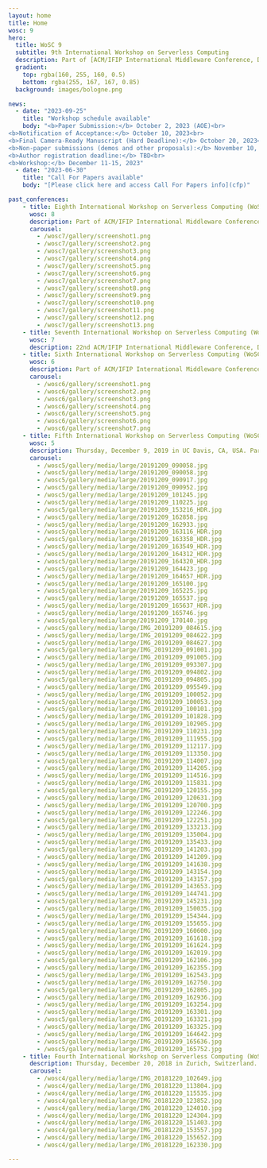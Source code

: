 ```yaml
---
layout: home
title: Home
wosc: 9
hero:
  title: WoSC 9
  subtitle: 9th International Workshop on Serverless Computing
  description: Part of [ACM/IFIP International Middleware Conference, December 11-15, 2023 in DAMSLab, Department of Arts, University of Bologna, Italy](https://middleware-conf.github.io/2023/)
  gradient:
    top: rgba(160, 255, 160, 0.5)
    bottom: rgba(255, 167, 167, 0.85)
  background: images/bologne.png

news:
  - date: "2023-09-25"
    title: "Workshop schedule available"
    body: "<b>Paper Submission:</b> October 2, 2023 (AOE)<br>
<b>Notification of Acceptance:</b> October 10, 2023<br>
<b>Final Camera-Ready Manuscript (Hard Deadline):</b> October 20, 2023<br>
<b>Non-paper submissions (demos and other proposals):</b> November 10, 2023<br>
<b>Author registration deadline:</b> TBD<br>
<b>Workshop:</b> December 11-15, 2023"
  - date: "2023-06-30"
    title: "Call For Papers available"
    body: "[Please click here and access Call For Papers info](cfp)"

past_conferences:
    - title: Eighth International Workshop on Serverless Computing (WoSC) 2022
      wosc: 8
      description: Part of ACM/IFIP International Middleware Conference, Novemeber 7-11, 2022 in Québec, Canada.
      carousel:
        - /wosc7/gallery/screenshot1.png
        - /wosc7/gallery/screenshot2.png
        - /wosc7/gallery/screenshot3.png
        - /wosc7/gallery/screenshot4.png
        - /wosc7/gallery/screenshot5.png
        - /wosc7/gallery/screenshot6.png
        - /wosc7/gallery/screenshot7.png
        - /wosc7/gallery/screenshot8.png
        - /wosc7/gallery/screenshot9.png
        - /wosc7/gallery/screenshot10.png
        - /wosc7/gallery/screenshot11.png
        - /wosc7/gallery/screenshot12.png
        - /wosc7/gallery/screenshot13.png
    - title: Seventh International Workshop on Serverless Computing (WoSC) 2021
      wosc: 7
      description: 22nd ACM/IFIP International Middleware Conference, Dec 6-10, 2021 (Online-only)
    - title: Sixth International Workshop on Serverless Computing (WoSC) 2019
      wosc: 6
      description: Part of ACM/IFIP International Middleware Conference, Dec 7-11, 2020 in TU Delft, The Netherlands.
      carousel:
        - /wosc6/gallery/screenshot1.png
        - /wosc6/gallery/screenshot2.png
        - /wosc6/gallery/screenshot3.png
        - /wosc6/gallery/screenshot4.png
        - /wosc6/gallery/screenshot5.png
        - /wosc6/gallery/screenshot6.png
        - /wosc6/gallery/screenshot7.png
    - title: Fifth International Workshop on Serverless Computing (WoSC) 2019
      wosc: 5
      description: Thursday, December 9, 2019 in UC Davis, CA, USA. Part of Part of 20th ACM/IFIP International Middleware Conference.
      carousel:
        - /wosc5/gallery/media/large/20191209_090058.jpg
        - /wosc5/gallery/media/large/20191209_090058.jpg
        - /wosc5/gallery/media/large/20191209_090917.jpg
        - /wosc5/gallery/media/large/20191209_090952.jpg
        - /wosc5/gallery/media/large/20191209_101245.jpg
        - /wosc5/gallery/media/large/20191209_110225.jpg
        - /wosc5/gallery/media/large/20191209_153216_HDR.jpg
        - /wosc5/gallery/media/large/20191209_162858.jpg
        - /wosc5/gallery/media/large/20191209_162933.jpg
        - /wosc5/gallery/media/large/20191209_163116_HDR.jpg
        - /wosc5/gallery/media/large/20191209_163358_HDR.jpg
        - /wosc5/gallery/media/large/20191209_163549_HDR.jpg
        - /wosc5/gallery/media/large/20191209_164312_HDR.jpg
        - /wosc5/gallery/media/large/20191209_164320_HDR.jpg
        - /wosc5/gallery/media/large/20191209_164423.jpg
        - /wosc5/gallery/media/large/20191209_164657_HDR.jpg
        - /wosc5/gallery/media/large/20191209_165100.jpg
        - /wosc5/gallery/media/large/20191209_165225.jpg
        - /wosc5/gallery/media/large/20191209_165537.jpg
        - /wosc5/gallery/media/large/20191209_165637_HDR.jpg
        - /wosc5/gallery/media/large/20191209_165746.jpg
        - /wosc5/gallery/media/large/20191209_170140.jpg
        - /wosc5/gallery/media/large/IMG_20191209_084615.jpg
        - /wosc5/gallery/media/large/IMG_20191209_084622.jpg
        - /wosc5/gallery/media/large/IMG_20191209_084627.jpg
        - /wosc5/gallery/media/large/IMG_20191209_091001.jpg
        - /wosc5/gallery/media/large/IMG_20191209_091005.jpg
        - /wosc5/gallery/media/large/IMG_20191209_093307.jpg
        - /wosc5/gallery/media/large/IMG_20191209_094802.jpg
        - /wosc5/gallery/media/large/IMG_20191209_094805.jpg
        - /wosc5/gallery/media/large/IMG_20191209_095549.jpg
        - /wosc5/gallery/media/large/IMG_20191209_100052.jpg
        - /wosc5/gallery/media/large/IMG_20191209_100053.jpg
        - /wosc5/gallery/media/large/IMG_20191209_100101.jpg
        - /wosc5/gallery/media/large/IMG_20191209_101828.jpg
        - /wosc5/gallery/media/large/IMG_20191209_102905.jpg
        - /wosc5/gallery/media/large/IMG_20191209_110231.jpg
        - /wosc5/gallery/media/large/IMG_20191209_111955.jpg
        - /wosc5/gallery/media/large/IMG_20191209_112117.jpg
        - /wosc5/gallery/media/large/IMG_20191209_113350.jpg
        - /wosc5/gallery/media/large/IMG_20191209_114007.jpg
        - /wosc5/gallery/media/large/IMG_20191209_114205.jpg
        - /wosc5/gallery/media/large/IMG_20191209_114516.jpg
        - /wosc5/gallery/media/large/IMG_20191209_115831.jpg
        - /wosc5/gallery/media/large/IMG_20191209_120155.jpg
        - /wosc5/gallery/media/large/IMG_20191209_120631.jpg
        - /wosc5/gallery/media/large/IMG_20191209_120700.jpg
        - /wosc5/gallery/media/large/IMG_20191209_122246.jpg
        - /wosc5/gallery/media/large/IMG_20191209_122251.jpg
        - /wosc5/gallery/media/large/IMG_20191209_133213.jpg
        - /wosc5/gallery/media/large/IMG_20191209_135004.jpg
        - /wosc5/gallery/media/large/IMG_20191209_135433.jpg
        - /wosc5/gallery/media/large/IMG_20191209_141203.jpg
        - /wosc5/gallery/media/large/IMG_20191209_141209.jpg
        - /wosc5/gallery/media/large/IMG_20191209_141638.jpg
        - /wosc5/gallery/media/large/IMG_20191209_143154.jpg
        - /wosc5/gallery/media/large/IMG_20191209_143157.jpg
        - /wosc5/gallery/media/large/IMG_20191209_143653.jpg
        - /wosc5/gallery/media/large/IMG_20191209_144741.jpg
        - /wosc5/gallery/media/large/IMG_20191209_145231.jpg
        - /wosc5/gallery/media/large/IMG_20191209_150035.jpg
        - /wosc5/gallery/media/large/IMG_20191209_154344.jpg
        - /wosc5/gallery/media/large/IMG_20191209_155655.jpg
        - /wosc5/gallery/media/large/IMG_20191209_160600.jpg
        - /wosc5/gallery/media/large/IMG_20191209_161618.jpg
        - /wosc5/gallery/media/large/IMG_20191209_161624.jpg
        - /wosc5/gallery/media/large/IMG_20191209_162019.jpg
        - /wosc5/gallery/media/large/IMG_20191209_162106.jpg
        - /wosc5/gallery/media/large/IMG_20191209_162355.jpg
        - /wosc5/gallery/media/large/IMG_20191209_162543.jpg
        - /wosc5/gallery/media/large/IMG_20191209_162750.jpg
        - /wosc5/gallery/media/large/IMG_20191209_162805.jpg
        - /wosc5/gallery/media/large/IMG_20191209_162936.jpg
        - /wosc5/gallery/media/large/IMG_20191209_163254.jpg
        - /wosc5/gallery/media/large/IMG_20191209_163301.jpg
        - /wosc5/gallery/media/large/IMG_20191209_163321.jpg
        - /wosc5/gallery/media/large/IMG_20191209_163325.jpg
        - /wosc5/gallery/media/large/IMG_20191209_164642.jpg
        - /wosc5/gallery/media/large/IMG_20191209_165636.jpg
        - /wosc5/gallery/media/large/IMG_20191209_165752.jpg
    - title: Fourth International Workshop on Serverless Computing (WoSC) 2018
      description: Thursday, December 20, 2018 in Zurich, Switzerland. Part of 11th IEEE/ACM UCC and 5th IEEE/ACM BDCAT.
      carousel:
        - /wosc4/gallery/media/large/IMG_20181220_102649.jpg
        - /wosc4/gallery/media/large/IMG_20181220_113804.jpg
        - /wosc4/gallery/media/large/IMG_20181220_115535.jpg
        - /wosc4/gallery/media/large/IMG_20181220_123852.jpg
        - /wosc4/gallery/media/large/IMG_20181220_124010.jpg
        - /wosc4/gallery/media/large/IMG_20181220_124304.jpg
        - /wosc4/gallery/media/large/IMG_20181220_151403.jpg
        - /wosc4/gallery/media/large/IMG_20181220_153557.jpg
        - /wosc4/gallery/media/large/IMG_20181220_155652.jpg
        - /wosc4/gallery/media/large/IMG_20181220_162330.jpg

---
```

